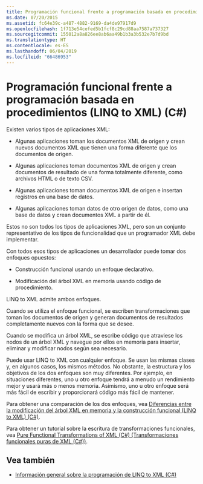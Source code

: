 ```yaml
---
title: Programación funcional frente a programación basada en procedimientos (LINQ to XML) (C#)
ms.date: 07/20/2015
ms.assetid: fc64e39c-a487-4882-9169-da4de97917d9
ms.openlocfilehash: 1f713e54cefed5b1fcf8c29cd88aa7587a737327
ms.sourcegitcommit: 155012a8a826ee8ab6aa49b1b3a3b532e7b7d9bd
ms.translationtype: HT
ms.contentlocale: es-ES
ms.lasthandoff: 06/04/2019
ms.locfileid: "66486953"
---
```

# <a name="functional-vs-procedural-programming-linq-to-xml-c"></a>Programación funcional frente a programación basada en procedimientos (LINQ to XML) (C#)
Existen varios tipos de aplicaciones XML:  
  
- Algunas aplicaciones toman los documentos XML de origen y crean nuevos documentos XML que tienen una forma diferente que los documentos de origen.  
  
- Algunas aplicaciones toman documentos XML de origen y crean documentos de resultado de una forma totalmente diferente, como archivos HTML o de texto CSV.  
  
- Algunas aplicaciones toman documentos XML de origen e insertan registros en una base de datos.  
  
- Algunas aplicaciones toman datos de otro origen de datos, como una base de datos y crean documentos XML a partir de él.  
  
 Estos no son todos los tipos de aplicaciones XML, pero son un conjunto representativo de los tipos de funcionalidad que un programador XML debe implementar.  
  
 Con todos esos tipos de aplicaciones un desarrollador puede tomar dos enfoques opuestos:  
  
- Construcción funcional usando un enfoque declarativo.  
  
- Modificación del árbol XML en memoria usando código de procedimiento.  
  
 LINQ to XML admite ambos enfoques.  
  
 Cuando se utiliza el enfoque funcional, se escriben transformaciones que toman los documentos de origen y generan documentos de resultados completamente nuevos con la forma que se desee.  
  
 Cuando se modifica un árbol XML, se escribe código que atraviese los nodos de un árbol XML y navegue por ellos en memoria para insertar, eliminar y modificar nodos según sea necesario.  
  
 Puede usar LINQ to XML con cualquier enfoque. Se usan las mismas clases y, en algunos casos, los mismos métodos. No obstante, la estructura y los objetivos de los dos enfoques son muy diferentes. Por ejemplo, en situaciones diferentes, uno u otro enfoque tendrá a menudo un rendimiento mejor y usará más o menos memoria. Asimismo, uno u otro enfoque será más fácil de escribir y proporcionará código más fácil de mantener.  
  
 Para obtener una comparación de los dos enfoques, vea [Diferencias entre la modificación del árbol XML en memoria y la construcción funcional (LINQ to XML) (C#)](../../../../csharp/programming-guide/concepts/linq/in-memory-xml-tree-modification-vs-functional-construction-linq-to-xml.md).  
  
 Para obtener un tutorial sobre la escritura de transformaciones funcionales, vea [Pure Functional Transformations of XML (C#) (Transformaciones funcionales puras de XML (C#))](../../../../csharp/programming-guide/concepts/linq/introduction-to-pure-functional-transformations.md).  
  
## <a name="see-also"></a>Vea también

- [Información general sobre la programación de LINQ to XML (C#)](../../../../csharp/programming-guide/concepts/linq/linq-to-xml-overview.md)
